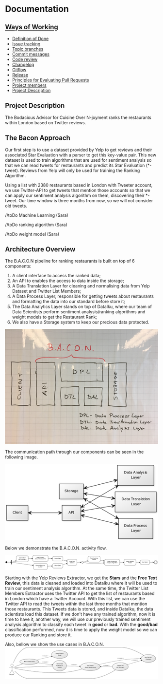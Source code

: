 # Documentation

## [Ways of Working](docs/ways-of-working.md)

* [Definition of Done](docs/ways-of-working.md#markdown-header-definition-of-done)
* [Issue tracking](docs/ways-of-working.md#markdown-header-issue-tracking)
* [Topic branches](docs/ways-of-working.md#markdown-header-topic-branches)
* [Commit messages](docs/ways-of-working.md#markdown-header-commit-messages)
* [Code review](docs/ways-of-working.md#markdown-header-code-review)
* [Changelog](docs/ways-of-working.md#markdown-header-commit-changelog)
* [Gitflow](docs/ways-of-working.md#markdown-header-gitflow)
* [Release](docs/ways-of-working.md#markdown-header-release)
* [Principles for Evaluating Pull Requests](docs/pull-request-evaluation.md)
* [Project members](docs/project-members.md)
* [Project Description](#markdown-header-project-description)

## Project Description
The Bodacious Advisor for Cuisine Over N-joyment ranks the restaurants within London based on Twitter reviews.

## The Bacon Approach
Our first step is to use a dataset provided by Yelp to get reviews and their associated Star Evaluation with a parser to get this key-value pair. This new dataset is used to train algorithms that are used for sentiment analysis so that we can read tweets for restaurants and predict its Star Evaluation (*-tweet). Reviews from Yelp will only be used for training the Ranking Algorithm. 

Using a list with 2380 restaurants based in London with Tweeter account, we use Twitter-API to get tweets that mention those accounts so that we can apply our sentiment analysis algorithm on them, discovering their *-tweet. Our time window is three months from now, so we will not consider old tweets.

//toDo Machine Learning (Sara)

//toDo ranking algorithm (Sara)

//toDo weight model (Sara)

## Architecture Overview
The B.A.C.O.N pipeline for ranking restaurants is built on top of 6 components: 

1. A client interface to access the ranked data;
2. An API to enables the access to data inside the storage;
3. A Data Translation Layer for cleaning and normalising data from Yelp Dataset and Twitter List Members;
4. A Data Process Layer, responsible for getting tweets about restaurants and formatting the data into our standard before store it;
5. The Data Analytics Layer stands on top of DataIku, where our team of Data Scientists perform sentiment analysis/ranking algorithms and weight models to get the Restaurant Rank;
6. We also have a Storage system to keep our precious data protected.

![architecture](images/arch.JPG)

The communication path through our components can be seen in the following image. 

![communication](images/communication.png)

Below we demonstrate the B.A.C.O.N. activity flow.
 
![activity](images/activity.png)

Starting with the Yelp Reviews Extractor, we get the **Stars** and the **Free Text Review**, this data is cleaned and loaded into DataIku where it will be used to train our sentiment analysis algorithm. At the same time, the Twitter List Members Extractor uses the Twitter API to get the list of restaurants based in London which have a Twitter Account. With this list, we can use the Twitter API to read the tweets within the last three months that mention those restaurants. This Tweets data is stored, and inside DataIku, the data scientists load this dataset. If we don't have any trained algorithm, now it is time to have it, another way, we will use our previously trained sentiment analysis algorithm to classify each tweet in **good** or **bad**. With the **good/bad** classification performed, now it is time to apply the weight model so we can produce our Ranking and store it.

Also, bellow we show the use cases in B.A.C.O.N.
![uc](images/use_cases.png)
